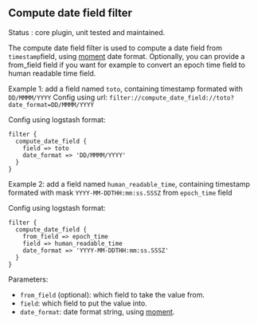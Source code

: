 Compute date field filter
---

Status : core plugin, unit tested and maintained.

The compute date field filter is used to compute a date field from ``timestamp``field, using [moment](http://momentjs.com/docs/#/parsing/string-format/) date format.
Optionally, you can provide a from_field field if you want for example to convert an epoch time field to human readable time field.

Example 1: add a field named ``toto``, containing timestamp formated with ``DD/MMMM/YYYY``
Config using url: ``filter://compute_date_field://toto?date_format=DD/MMMM/YYYY``

Config using logstash format:

````
filter {
  compute_date_field {
    field => toto
    date_format => 'DD/MMMM/YYYY'
  }
}
````

Example 2: add a field named ``human_readable_time``, containing timestamp formated with mask ``YYYY-MM-DDTHH:mm:ss.SSSZ`` from ``epoch_time`` field

Config using logstash format:

````
filter {
  compute_date_field {
    from_field => epoch_time    
    field => human_readable_time
    date_format => 'YYYY-MM-DDTHH:mm:ss.SSSZ'
  }
}
````

Parameters:

* ``from_field`` (optional): which field to take the value from.
* ``field``: which field to put the value into.
* ``date_format``: date format string, using [moment](http://momentjs.com/docs/#/parsing/string-format/).
